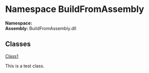 ﻿# Namespace BuildFromAssembly

__Namespace:__   
__Assembly:__ BuildFromAssembly.dll

## Classes

[Class1](BuildFromAssembly.Class1.md)

This is a test class.

